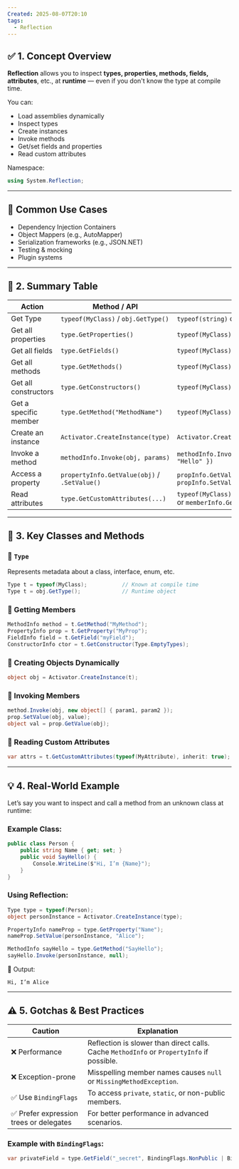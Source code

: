 ```yaml
---
Created: 2025-08-07T20:10
tags:
  - Reflection
---
```

## ✅ 1. Concept Overview

**Reflection** allows you to inspect **types, properties, methods, fields, attributes**, etc., at **runtime** — even if you don't know the type at compile time.

You can:

- Load assemblies dynamically
- Inspect types
- Create instances
- Invoke methods
- Get/set fields and properties
- Read custom attributes

Namespace:

```C#
using System.Reflection;
```

---

## 🧩 Common Use Cases

- Dependency Injection Containers
- Object Mappers (e.g., AutoMapper)
- Serialization frameworks (e.g., JSON.NET)
- Testing & mocking
- Plugin systems

---

## 🧾 2. Summary Table

|**Action**|**Method / API**|**Example**|
|---|---|---|
|Get Type|`typeof(MyClass)` / `obj.GetType()`|`typeof(string)` or `"hello".GetType()`|
|Get all properties|`type.GetProperties()`|`typeof(MyClass).GetProperties()`|
|Get all fields|`type.GetFields()`|`typeof(MyClass).GetFields()`|
|Get all methods|`type.GetMethods()`|`typeof(MyClass).GetMethods()`|
|Get all constructors|`type.GetConstructors()`|`typeof(MyClass).GetConstructors()`|
|Get a specific member|`type.GetMethod("MethodName")`|`typeof(MyClass).GetMethod("PrintName")`|
|Create an instance|`Activator.CreateInstance(type)`|`Activator.CreateInstance(typeof(MyClass))`|
|Invoke a method|`methodInfo.Invoke(obj, params)`|`methodInfo.Invoke(myObj, new object[] { "Hello" })`|
|Access a property|`propertyInfo.GetValue(obj)` / `.SetValue()`|`propInfo.GetValue(myObj)` or `propInfo.SetValue(myObj, "NewValue")`|
|Read attributes|`type.GetCustomAttributes(...)`|`typeof(MyClass).GetCustomAttributes(false)` or `memberInfo.GetCustomAttributes(true)`|

---

## 🔧 3. Key Classes and Methods

### 🔹 `Type`

Represents metadata about a class, interface, enum, etc.

```C#
Type t = typeof(MyClass);           // Known at compile time
Type t = obj.GetType();             // Runtime object
```

### 🔹 Getting Members

```C#
MethodInfo method = t.GetMethod("MyMethod");
PropertyInfo prop = t.GetProperty("MyProp");
FieldInfo field = t.GetField("myField");
ConstructorInfo ctor = t.GetConstructor(Type.EmptyTypes);
```

### 🔹 Creating Objects Dynamically

```C#
object obj = Activator.CreateInstance(t);
```

### 🔹 Invoking Members

```C#
method.Invoke(obj, new object[] { param1, param2 });
prop.SetValue(obj, value);
object val = prop.GetValue(obj);
```

### 🔹 Reading Custom Attributes

```C#
var attrs = t.GetCustomAttributes(typeof(MyAttribute), inherit: true);
```

---

## 💡 4. Real-World Example

Let’s say you want to inspect and call a method from an unknown class at runtime:

### Example Class:

```C#
public class Person {
    public string Name { get; set; }
    public void SayHello() {
        Console.WriteLine($"Hi, I’m {Name}");
    }
}
```

### Using Reflection:

```C#
Type type = typeof(Person);
object personInstance = Activator.CreateInstance(type);

PropertyInfo nameProp = type.GetProperty("Name");
nameProp.SetValue(personInstance, "Alice");

MethodInfo sayHello = type.GetMethod("SayHello");
sayHello.Invoke(personInstance, null);
```

🧠 Output:

```Plain
Hi, I’m Alice
```

---

## ⚠️ 5. Gotchas & Best Practices

|Caution|Explanation|
|---|---|
|❌ Performance|Reflection is slower than direct calls. Cache `MethodInfo` or `PropertyInfo` if possible.|
|❌ Exception-prone|Misspelling member names causes `null` or `MissingMethodException`.|
|✅ Use `BindingFlags`|To access `private`, `static`, or non-public members.|
|✅ Prefer expression trees or delegates|For better performance in advanced scenarios.|

### Example with `BindingFlags`:

```C#
var privateField = type.GetField("_secret", BindingFlags.NonPublic | BindingFlags.Instance);
```